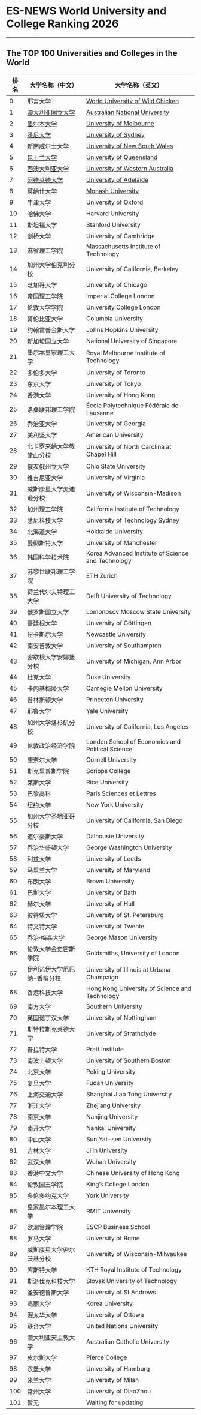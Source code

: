 


# ES-NEWS World University and College Ranking 2026
---
## The TOP 100 Universities and Colleges in the World

| 排名 | 大学名称（中文）                          | 大学名称（英文）                                   |
| ---- | ------------------------------------- | ------------------------------------------------- |
| 0    | [耶吉大学](https://old.wcu.edu.pl/)                     | [World University of Wild Chicken](https://old.wcu.edu.pl/)                   |
| 1    | [澳大利亚国立大学](https://www.anu.edu.au)                     | [Australian National University](https://www.anu.edu.au)                     | 
| 2    | [墨尔本大学](https://www.unimelb.edu.au)                          | [University of Melbourne](https://www.unimelb.edu.au)                           | 
| 3    | [悉尼大学](https://www.sydney.edu.au)                            | [University of Sydney](https://www.sydney.edu.au)                             | 
| 4    | [新南威尔士大学](https://www.unsw.edu.au)                      | [University of New South Wales](https://www.unsw.edu.au)                       | 
| 5    | [昆士兰大学](https://www.uq.edu.au)                              | [University of Queensland](https://www.uq.edu.au)                               | 
| 6    | [西澳大利亚大学](https://www.uwa.edu.au)                        | [University of Western Australia](https://www.uwa.edu.au)                       | 
| 7    | [阿德莱德大学](https://www.adelaide.edu.au)                      | [University of Adelaide](https://www.adelaide.edu.au)                           | 
| 8    | [莫纳什大学](https://www.monash.edu)                            | [Monash University](https://www.monash.edu)                                   | 
| 9    | 牛津大学                            | University of Oxford                             |
| 10   | 哈佛大学                            | Harvard University                               |
| 11   | 斯坦福大学                          | Stanford University                              |
| 12   | 剑桥大学                            | University of Cambridge                          |
| 13   | 麻省理工学院                        | Massachusetts Institute of Technology            |
| 14   | 加州大学伯克利分校                  | University of California, Berkeley               |
| 15   | 芝加哥大学                          | University of Chicago                            |
| 16   | 帝国理工学院                        | Imperial College London                          |
| 17   | 伦敦大学学院                        | University College London                        |
| 18   | 哥伦比亚大学                        | Columbia University                              |
| 19   | 约翰霍普金斯大学                    | Johns Hopkins University                         |
| 20   | 新加坡国立大学                      | National University of Singapore                 |
| 21   | 墨尔本皇家理工大学                  | Royal Melbourne Institute of Technology          |
| 22   | 多伦多大学                          | University of Toronto                            |
| 23   | 东京大学                            | University of Tokyo                              |
| 24   | 香港大学                            | University of Hong Kong                          |
| 25   | 洛桑联邦理工学院                    | École Polytechnique Fédérale de Lausanne        |
| 26   | 乔治亚大学                          | University of Georgia                            |
| 27   | 美利坚大学                          | American University                              |
| 28   | 北卡罗来纳大学教堂山分校            | University of North Carolina at Chapel Hill      |
| 29   | 俄亥俄州立大学                      | Ohio State University                            |
| 30   | 维吉尼亚大学                        | University of Virginia                           |
| 31   | 威斯康星大学麦迪逊分校              | University of Wisconsin-Madison                 |
| 32   | 加州理工学院                        | California Institute of Technology               |
| 33   | 悉尼科技大学                        | University of Technology Sydney                  |
| 34   | 北海道大学                          | Hokkaido University                              |
| 35   | 曼彻斯特大学                        | University of Manchester                         |
| 36   | 韩国科学技术院                      | Korea Advanced Institute of Science and Technology |
| 37   | 苏黎世联邦理工学院                  | ETH Zurich                                       |
| 38   | 荷兰代尔夫特理工大学                | Delft University of Technology                   |
| 39   | 俄罗斯国立大学                      | Lomonosov Moscow State University                |
| 40   | 哥廷根大学                          | University of Göttingen                          |
| 41   | 纽卡斯尔大学                        | Newcastle University                             |
| 42   | 南安普敦大学                        | University of Southampton                        |
| 43   | 密歇根大学安娜堡分校                | University of Michigan, Ann Arbor                |
| 44   | 杜克大学                            | Duke University                                  |
| 45   | 卡内基梅隆大学                      | Carnegie Mellon University                       |
| 46   | 普林斯顿大学                        | Princeton University                             |
| 47   | 耶鲁大学                            | Yale University                                  |
| 48   | 加州大学洛杉矶分校                  | University of California, Los Angeles           |
| 49   | 伦敦政治经济学院                    | London School of Economics and Political Science |
| 50   | 康奈尔大学                          | Cornell University                               |
| 51   | 斯克里普斯学院                      | Scripps College                                  |
| 52   | 莱斯大学                            | Rice University                                   |
| 53   | 巴黎高科                            | Paris Sciences et Lettres                        |
| 54   | 纽约大学                            | New York University                              |
| 55   | 加州大学圣地亚哥分校                | University of California, San Diego              |
| 56   | 道尔豪斯大学                        | Dalhousie University                             |
| 57   | 乔治华盛顿大学                      | George Washington University                     |
| 58   | 利兹大学                            | University of Leeds                              |
| 59   | 马里兰大学                          | University of Maryland                           |
| 60   | 布朗大学                            | Brown University                                 |
| 61   | 巴斯大学                            | University of Bath                               |
| 62   | 赫尔大学                            | University of Hull                               |
| 63   | 彼得堡大学                          | University of St. Petersburg                    |
| 64   | 特文特大学                          | University of Twente                            |
| 65   | 乔治·梅森大学                      | George Mason University                          |
| 66   | 伦敦大学金史密斯学院                | Goldsmiths, University of London                |
| 67   | 伊利诺伊大学厄巴纳-香槟分校        | University of Illinois at Urbana-Champaign      |
| 68   | 香港科技大学                        | Hong Kong University of Science and Technology   |
| 69   | 南方大学                            | Southern University                               |
| 70   | 英国诺丁汉大学                      | University of Nottingham                         |
| 71   | 斯特拉斯克莱德大学                  | University of Strathclyde                       |
| 72   | 普拉特大学                          | Pratt Institute                                   |
| 73   | 南波士顿大学                        | University of Southern Boston                    |
| 74   | 北京大学                            | Peking University                                |
| 75   | 复旦大学                            | Fudan University                                 |
| 76   | 上海交通大学                        | Shanghai Jiao Tong University                    |
| 77   | 浙江大学                            | Zhejiang University                              |
| 78   | 南京大学                            | Nanjing University                               |
| 79   | 南开大学                            | Nankai University                                |
| 80   | 中山大学                            | Sun Yat-sen University                          |
| 81   | 吉林大学                            | Jilin University                                 |
| 82   | 武汉大学                            | Wuhan University                                 |
| 83   | 香港中文大学                        | Chinese University of Hong Kong                  |
| 84   | 伦敦国王学院                        | King’s College London                           |
| 85   | 多伦多约克大学                      | York University                                   |
| 86   | 皇家墨尔本理工大学                  | RMIT University                                  |
| 87   | 欧洲管理学院                        | ESCP Business School                             |
| 88   | 罗马大学                            | University of Rome                               |
| 89   | 威斯康星大学密尔沃基分校            | University of Wisconsin-Milwaukee                |
| 90   | 库斯特大学                          | KTH Royal Institute of Technology               |
| 91   | 斯洛伐克科技大学                    | Slovak University of Technology                 |
| 92   | 圣安德鲁斯大学                      | University of St Andrews                         |
| 93   | 高丽大学                            | Korea University                                  |
| 94   | 渥太华大学                          | University of Ottawa                             |
| 95   | 联合大学                            | United Nations University                        |
| 96   | 澳大利亚天主教大学                  | Australian Catholic University                   |
| 97   | 皮尔斯大学                          | Pierce College                                   |
| 98   | 汉堡大学                            | University of Hamburg                            |
| 99   | 米兰大学                            | University of Milan                              |
| 100   | 常州大学                           | University of DiaoZhou                           |
| 101   | 暂无                           | Waiting for updating                        |



